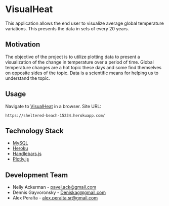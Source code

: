 # VisualHeat
This application allows the end user to visualize average global temperature variations. This presents the data in sets of every 20 years.

## Motivation

The objective of the project is to utilize plotting data to present a visualization of the change in temperature over a period of time. Global temperature changes are a hot topic these days and some find themselves on opposite sides of the topic. Data is a scientific means for helping us to understand the topic.

## Usage

Navigate to [VisualHeat](https://sheltered-beach-15234.herokuapp.com/) in a browser. Site URL:
```
https://sheltered-beach-15234.herokuapp.com/
```

## Technology Stack
- [MySQL](https://www.mysql.com/)
- [Heroku](www.heroku.com)
- [Handlebars.js](https://handlebarsjs.com/)
- [Plotly.js](https://plot.ly/javascript/getting-started/)

## Development Team

- Nelly Ackerman - pavel.ack@gmail.com
- Dennis Gayvoronsky - Deniskag@gmail.com
- Alex Peralta - alex.peralta.sr@gmail.com
